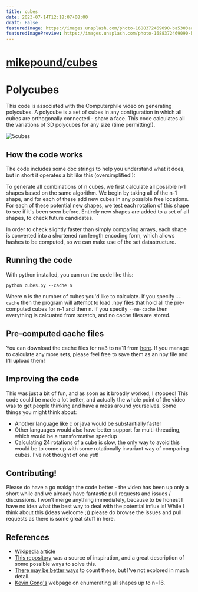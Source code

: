 ```yaml
---
title: cubes
date: 2023-07-14T12:18:07+08:00
draft: False
featuredImage: https://images.unsplash.com/photo-1688372469090-ba5303aa4303?ixid=M3w0NjAwMjJ8MHwxfHJhbmRvbXx8fHx8fHx8fDE2ODkzMDgyMTJ8&ixlib=rb-4.0.3
featuredImagePreview: https://images.unsplash.com/photo-1688372469090-ba5303aa4303?ixid=M3w0NjAwMjJ8MHwxfHJhbmRvbXx8fHx8fHx8fDE2ODkzMDgyMTJ8&ixlib=rb-4.0.3
---
```


# [mikepound/cubes](https://github.com/mikepound/cubes)

# Polycubes
This code is associated with the Computerphile video on generating polycubes. A polycube is a set of cubes in any configuration in which all cubes are orthogonally connected - share a face. This code calculates all the variations of 3D polycubes for any size (time permitting!). 

![5cubes](https://github.com/mikepound/cubes/assets/9349459/4fe60d01-c197-4cb3-b298-1dbae8517a74)


## How the code works
The code includes some doc strings to help you understand what it does, but in short it operates a bit like this (oversimplified!):

To generate all combinations of n cubes, we first calculate all possible n-1 shapes based on the same algorithm. We begin by taking all of the n-1 shape, and for each of these add new cubes in any possible free locations. For each of these potential new shapes, we test each rotation of this shape to see if it's been seen before. Entirely new shapes are added to a set of all shapes, to check future candidates.

In order to check slightly faster than simply comparing arrays, each shape is converted into a shortened run length encoding form, which allows hashes to be computed, so we can make use of the set datastructure.

## Running the code
With python installed, you can run the code like this:

`python cubes.py --cache n`

Where n is the number of cubes you'd like to calculate. If you specify `--cache` then the program will attempt to load .npy files that hold all the pre-computed cubes for n-1 and then n. If you specify `--no-cache` then everything is calcuated from scratch, and no cache files are stored.

## Pre-computed cache files
You can download the cache files for n=3 to n=11 from [here](https://drive.google.com/drive/folders/1Ls3gJCrNQ17yg1IhrIav70zLHl858Fl4?usp=drive_link). If you manage to calculate any more sets, please feel free to save them as an npy file and I'll upload them!

## Improving the code
This was just a bit of fun, and as soon as it broadly worked, I stopped! This code could be made a lot better, and actually the whole point of the video was to get people thinking and have a mess around yourselves. Some things you might think about:
- Another language like c or java would be substantially faster
- Other languages would also have better support for multi-threading, which would be a transformative speedup
- Calculating 24 rotations of a cube is slow, the only way to avoid this would be to come up with some rotationally invariant way of comparing cubes. I've not thought of one yet!

## Contributing!
Please do have a go makign the code better - the video has been up only a short while and we already have fantastic pull requests and issues / discussions. I won't merge anything immediately, because to be honest I have no idea what the best way to deal with the potential influx is! While I think about this (ideas welcome ;)) please do browse the issues and pull requests as there is some great stuff in here.

## References
- [Wikipedia article](https://en.wikipedia.org/wiki/Polycube)
- [This repository](https://github.com/noelle-crawfish/Enumerating-Polycubes) was a source of inspiration, and a great description of some possible ways to solve this.
- [There may be better ways](https://www.sciencedirect.com/science/article/pii/S0012365X0900082X) to count these, but I've not explored in much detail.
- [Kevin Gong's](http://kevingong.com/Polyominoes/Enumeration.html) webpage on enumerating all shapes up to n=16.
